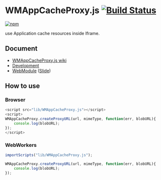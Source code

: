 # WMAppCacheProxy.js [![Build Status](https://api.travis-ci.org/legokichi/WMAppCacheProxy.js.png)](http://travis-ci.org/legokichi/WMAppCacheProxy.js)

[![npm](https://nodei.co/npm/legokichi.wmappcacheproxy.js.png?downloads=true&stars=true)](https://nodei.co/npm/legokichi.wmappcacheproxy.js/)

use Application cache resources inside Iframe.

## Document

- [WMAppCacheProxy.js wiki](https://github.com/legokichi/AppCacheProxy.js/wiki/WMAppCacheProxy)
- [Development](https://github.com/uupaa/WebModule/wiki/Development)
- [WebModule](https://github.com/uupaa/WebModule) ([Slide](http://uupaa.github.io/Slide/slide/WebModule/index.html))


## How to use

### Browser

```js
<script src="lib/WMAppCacheProxy.js"></script>
<script>
WMAppCacheProxy.createProxyURL(url, mimeType, function(err, blobURL){
    console.log(blobURL);
});
</script>
```

### WebWorkers

```js
importScripts("lib/WMAppCacheProxy.js");

WMAppCacheProxy.createProxyURL(url, mimeType, function(err, blobURL){
    console.log(blobURL);
});
```
